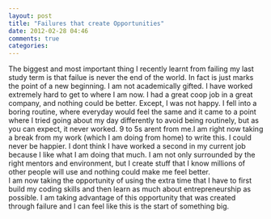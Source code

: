 ```yaml
---
layout: post
title: "Failures that create Opportunities"
date: 2012-02-28 04:46
comments: true
categories: 
---
```

The biggest and most important thing I recently learnt from failing my last study term is that failue is never the end of the world. In fact is just marks the point of a new beginning. I am not academically gifted. I have worked extremely hard to get to where I am now. I had a great coop job in a great company, and nothing could be better. Except, I was not happy. I fell into a boring routine, where everyday would feel the same and it came to a point where I tried going about my day differently to avoid being routinely, but as you can expect, it never worked. 9 to 5s arent from me.I am right now taking a break from my work (which I am doing from home) to write this. I could never be happier. I dont think I have worked a second in my current job because I like what I am doing that much. I am not only surrounded by the right mentors and environment, but I create stuff that I know millions of other people will use and nothing could make me feel better.
<br/>
I am now taking the opportunity of using the extra time that I have to first build my coding skills and then learn as much about entrepreneurship as possible. I am taking advantage of this opportunity that was created through failure and I can feel like this is the start of something big.
